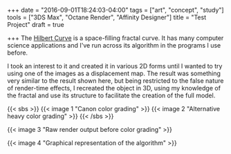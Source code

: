 +++
date = "2016-09-01T18:24:03-04:00"
tags = ["art", "concept", "study"]
tools = ["3DS Max", "Octane Render", "Affinity Designer"]
title = "Test Project"
draft = true

+++
The [Hilbert Curve](https://en.wikipedia.org/wiki/Hilbert_curve) is a space-filling fractal curve. It has many computer science applications and I've run across its algorithm in the programs I use before.<!--more-->

I took an interest to it and created it in various 2D forms until I wanted to try using one of the images as a displacement map. The result was something very similar to the result shown here, but being restricted to the false nature of render-time effects, I recreated the object in 3D, using my knowledge of the fractal and use its structure to facilitate the creation of the full model.

{{< sbs >}}
{{< image 1 "Canon color grading" >}}
{{< image 2 "Alternative heavy color grading" >}}
{{< /sbs >}}

{{< image 3 "Raw render output before color grading" >}}

{{< image 4 "Graphical representation of the algorithm" >}}
